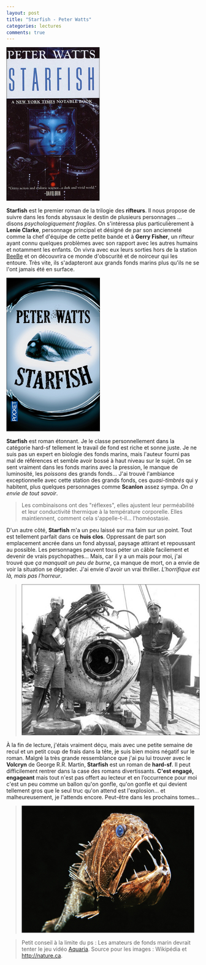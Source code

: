 ```yaml
---
layout: post
title: "Starfish - Peter Watts"
categories: lectures
comments: true
---
```


![poche](https://github.com/homeostasie/bouquins/raw/master/_pics/lv/watts_peter/starfish-0.jpg) 

**Starfish** est le premier roman de la trilogie des **rifteurs**. Il nous propose de suivre dans les fonds abyssaux le destin de plusieurs personnages ... disons *psychologiquement fragiles*. On s'intéressa plus particulièrement à **Lenie Clarke**, personnage principal et désigné de par son ancienneté comme la chef d'équipe de cette petite bande et à **Gerry Fisher**, un rifteur ayant connu quelques problèmes avec son rapport avec les autres humains et notamment les enfants. On vivra avec eux leurs sorties hors de la station [BeeBe](http://fr.wikipedia.org/wiki/William_Beebe) et on découvrira ce monde d'obscurité et de noirceur qui les entoure. Très vite, ils s'adapteront aux grands fonds marins plus qu'ils ne se l'ont jamais été en surface.

![broché](https://github.com/homeostasie/bouquins/raw/master/_pics/lv/watts_peter/starfish-1.jpg)

**Starfish** est roman étonnant. Je le classe personnellement dans la catégorie hard-sf tellement le travail de fond est riche et sonne juste. Je ne suis pas un expert en biologie des fonds marins, mais l'auteur fourni pas mal de références et semble avoir bossé à haut niveau sur le sujet. On se sent vraiment dans les fonds marins avec la pression, le manque de luminosité, les *poissons* des grands fonds... J'ai trouvé l'ambiance exceptionnelle avec cette station des grands fonds, ces *quasi-timbrés* qui y habitent, plus quelques personnages comme **Scanlon** assez sympa. *On a envie de tout savoir*.
 
> Les combinaisons ont des "réflexes", elles ajustent leur perméabilité et leur conductivité thermique à la température corporelle. Elles maintiennent, comment cela s'appelle-t-il... l'homéostasie.

D'un autre côté, **Starfish** m'a un peu laissé sur ma faim sur un point. Tout est tellement parfait dans ce **huis clos**. Oppressant de part son emplacement ancrée dans un fond abyssal, paysage attirant et repoussant au possible. Les personnages peuvent tous péter un câble facilement et devenir de vrais psychopathes... Mais, car il y a un mais pour moi, j'ai trouvé que *ça manquait un peu de burne*, ça manque de mort, on a envie de voir la situation se dégrader. J'ai envie d'avoir un vrai thriller. *L'horrifique est là, mais pas l'horreur*.

> ![jv](https://github.com/homeostasie/bouquins/raw/master/_pics/lv/watts_peter/beebe.jpg)

À la fin de lecture, j'étais vraiment déçu, mais avec une petite semaine de recul et un petit coup de frais dans la tête, je suis bien moins négatif sur le roman. Malgré la très grande ressemblance que j'ai pu lui trouver avec le **Volcryn** de George R.R. Martin, **Starfish** est un roman de **hard-sf**. Il peut difficilement rentrer dans la case des romans divertissants. **C'est engagé, engageant** mais tout n'est pas offert au lecteur et en l’occurrence pour moi c'est un peu comme un ballon qu'on gonfle, qu'on gonfle et qui devient tellement gros que le seul truc qu'on attend est l'explosion... et malheureusement, je l'attends encore. Peut-être dans les prochains tomes...

> ![jv](https://github.com/homeostasie/bouquins/raw/master/_pics/lv/watts_peter/poisson.jpg)

> Petit conseil à la limite du ps : Les amateurs de fonds marin devrait tenter le jeu vidéo [Aquaria](http://www.bit-blot.com/aquaria/).
Source pour les images : Wikipédia et http://nature.ca.
